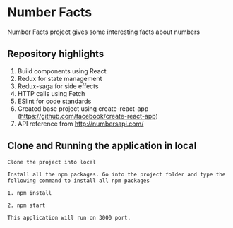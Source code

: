# Number Facts
Number Facts project gives some interesting facts about numbers

## Repository highlights 
1)	Build components using React
2)	Redux for state management
3)	Redux-saga for side effects
4)	HTTP calls using Fetch
5)	ESlint for code standards
6)	Created base project using create-react-app (https://github.com/facebook/create-react-app)
7)  API reference from http://numbersapi.com/

## Clone and Running the application in local

    Clone the project into local

    Install all the npm packages. Go into the project folder and type the following command to install all npm packages
    
    1. npm install

    2. npm start

    This application will run on 3000 port.
